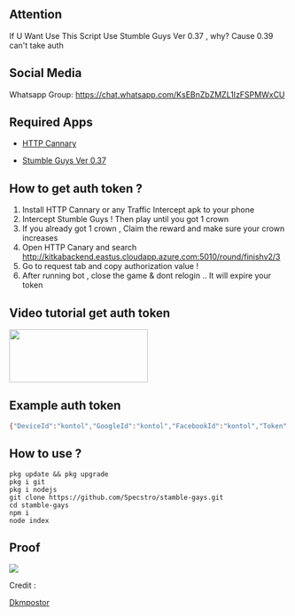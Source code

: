 ## Attention

If U Want Use This Script Use Stumble Guys Ver 0.37 , why? Cause 0.39 can't take auth


## Social Media

Whatsapp Group:
https://chat.whatsapp.com/KsEBnZbZMZL1IzFSPMWxCU

## Required Apps

* [HTTP Cannary](https://download.apkcombo.com/com.guoshi.httpcanary/HttpCanary_3.3.6_apkcombo.com.apk?ecp=Y29tLmd1b3NoaS5odHRwY2FuYXJ5LzMuMy42LzU4LmJiM2RhNTU5NmMxMTA2OWNhMWQyZGFjNmYwM2MxY2MyMDAyYjhiZjYuYXBr&iat=1657779804&sig=4354cf587ad4473af63b197004d34cbf&size=5218787&from=cf&version=latest&lang=id&fp=87dfc233e0d4f04418697dc241355f67&ip=140.213.182.161)

* [Stumble Guys Ver 0.37](https://download.apkcombo.com/com.kitkagames.fallbuddies/Stumble%20Guys_0.37_apkcombo.com.apk?ecp=Y29tLmtpdGthZ2FtZXMuZmFsbGJ1ZGRpZXMvMC4zNy82NC44MmYzMmU5OTI4OGQxZmZlMWJjZDVlYWI5OTMxMDg5ZDU4NWQ1MjU2LmFwaw==&iat=1657779733&sig=43a773acf20492861a889389def678a1&size=126096660&from=cf&version=old&lang=id&fp=87dfc233e0d4f04418697dc241355f67&ip=140.213.182.161)

## How to get auth token ?

1. Install HTTP Cannary or any Traffic Intercept apk to your phone
2. Intercept Stumble Guys ! Then play until you got 1 crown 
3. If you already got 1 crown , Claim the reward and make sure your crown increases
4. Open HTTP Canary and search http://kitkabackend.eastus.cloudapp.azure.com:5010/round/finishv2/3
5. Go to request tab and copy authorization value !
6. After running bot , close the game & dont relogin .. It will expire your token

## Video tutorial get auth token 
<a href="https://streamable.com/pa7o9f">
  <img src="https://i.ibb.co/Wvjz7XS/click-removebg-preview.png" width="250" height="96">
</a>

## Example auth token
```sh
{"DeviceId":"kontol","GoogleId":"kontol","FacebookId":"kontol","Token":"kontol","Timestamp":69696969,"Hash":"kontol"}
```

## How to use ?
```
pkg update && pkg upgrade
pkg i git
pkg i nodejs
git clone https://github.com/Specstro/stamble-gays.git
cd stamble-gays
npm i
node index
```

## Proof
![](https://a.top4top.io/p_2364ysr440.png)


Credit :

[Dkmpostor](https://github.com/dkmpostor)
